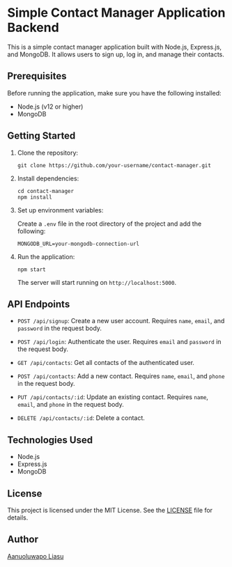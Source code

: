 # Simple Contact Manager Application Backend

This is a simple contact manager application built with Node.js, Express.js, and MongoDB. It allows users to sign up, log in, and manage their contacts.

## Prerequisites

Before running the application, make sure you have the following installed:

- Node.js (v12 or higher)
- MongoDB

## Getting Started

1. Clone the repository:

   ```
   git clone https://github.com/your-username/contact-manager.git
   ```

2. Install dependencies:

   ```
   cd contact-manager
   npm install
   ```

3. Set up environment variables:

   Create a `.env` file in the root directory of the project and add the following:

   ```
   MONGODB_URL=your-mongodb-connection-url
   ```

4. Run the application:

   ```
   npm start
   ```

   The server will start running on `http://localhost:5000`.

## API Endpoints

- `POST /api/signup`: Create a new user account. Requires `name`, `email`, and `password` in the request body.

- `POST /api/login`: Authenticate the user. Requires `email` and `password` in the request body.

- `GET /api/contacts`: Get all contacts of the authenticated user.

- `POST /api/contacts`: Add a new contact. Requires `name`, `email`, and `phone` in the request body.

- `PUT /api/contacts/:id`: Update an existing contact. Requires `name`, `email`, and `phone` in the request body.

- `DELETE /api/contacts/:id`: Delete a contact.

## Technologies Used

- Node.js
- Express.js
- MongoDB

## License

This project is licensed under the MIT License. See the [LICENSE](LICENSE) file for details.

## Author

[Aanuoluwapo Liasu](https://github.com/holabayor)
